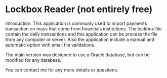 # Lockbox Reader (not entirely free)

Introduction: This application is communly used to import payments transaction on mass that come from financials institutions. The lockbox file contain the daily transactions and this application can be process the file from any computer or server. Also the application include a manual and automatic option with email file validations. 

The main version was designed to use a Oracle database, but can be modified for any database.

You can contact me for any more details or questions.
